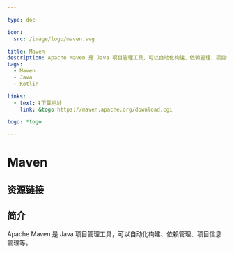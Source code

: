 ```yaml
---

type: doc

icon:
  src: /image/logo/maven.svg

title: Maven
description: Apache Maven 是 Java 项目管理工具，可以自动化构建、依赖管理、项目信息管理等。
tags:
  - Maven
  - Java
  - Kotlin

links:
  - text: ⏬下载地址
    link: &togo https://maven.apache.org/download.cgi

togo: *togo

---
```


<ShowLogo />

# Maven

<ShowTags />

<ShowBreadcrumb />

## 资源链接

<ShowLinks />

## 简介

Apache Maven 是 Java 项目管理工具，可以自动化构建、依赖管理、项目信息管理等。
